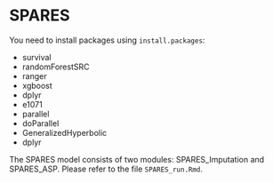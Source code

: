 # SPARES

You need to install packages using `install.packages`:
- survival
- randomForestSRC
- ranger
- xgboost
- dplyr
- e1071
- parallel
- doParallel
- GeneralizedHyperbolic
- dplyr

The SPARES model consists of two modules: SPARES_Imputation and SPARES_ASP.
Please refer to the file `SPARES_run.Rmd`.








